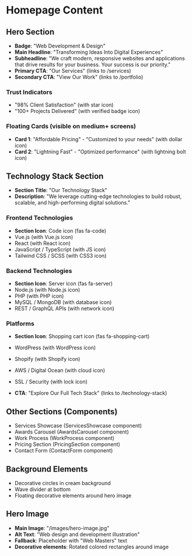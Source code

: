 # Homepage Content

## Hero Section
- **Badge**: "Web Development & Design"
- **Main Headline**: "Transforming Ideas Into Digital Experiences"
- **Subheadline**: "We craft modern, responsive websites and applications that drive results for your business. Your success is our priority."
- **Primary CTA**: "Our Services" (links to /services)
- **Secondary CTA**: "View Our Work" (links to /portfolio)

### Trust Indicators
- "98% Client Satisfaction" (with star icon)
- "100+ Projects Delivered" (with verified badge icon)

### Floating Cards (visible on medium+ screens)
- **Card 1**: "Affordable Pricing" - "Customized to your needs" (with dollar icon)
- **Card 2**: "Lightning Fast" - "Optimized performance" (with lightning bolt icon)

## Technology Stack Section
- **Section Title**: "Our Technology Stack"
- **Description**: "We leverage cutting-edge technologies to build robust, scalable, and high-performing digital solutions."

### Frontend Technologies
- **Section Icon**: Code icon (fas fa-code)
- Vue.js (with Vue.js icon)
- React (with React icon)  
- JavaScript / TypeScript (with JS icon)
- Tailwind CSS / SCSS (with CSS3 icon)

### Backend Technologies
- **Section Icon**: Server icon (fas fa-server)
- Node.js (with Node.js icon)
- PHP (with PHP icon)
- MySQL / MongoDB (with database icon)
- REST / GraphQL APIs (with network icon)

### Platforms
- **Section Icon**: Shopping cart icon (fas fa-shopping-cart)
- WordPress (with WordPress icon)
- Shopify (with Shopify icon)
- AWS / Digital Ocean (with cloud icon)
- SSL / Security (with lock icon)

- **CTA**: "Explore Our Full Tech Stack" (links to /technology-stack)

## Other Sections (Components)
- Services Showcase (ServicesShowcase component)
- Awards Carousel (AwardsCarousel component)
- Work Process (WorkProcess component)
- Pricing Section (PricingSection component)
- Contact Form (ContactForm component)

## Background Elements
- Decorative circles in cream background
- Wave divider at bottom
- Floating decorative elements around hero image

## Hero Image
- **Main Image**: "/images/hero-image.jpg"
- **Alt Text**: "Web design and development illustration"
- **Fallback**: Placeholder with "Web Masters" text
- **Decorative elements**: Rotated colored rectangles around image